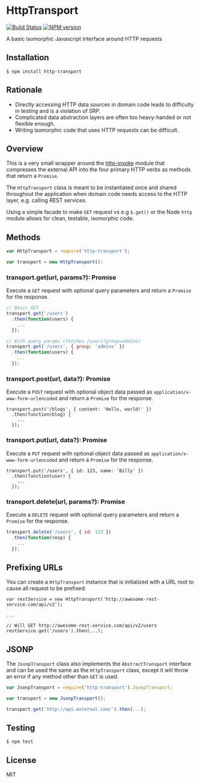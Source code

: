 # HttpTransport

[![Build Status](https://travis-ci.org/bvalosek/http-transport.png?branch=master)](https://travis-ci.org/bvalosek/http-transport)
[![NPM version](https://badge.fury.io/js/http-transport.png)](http://badge.fury.io/js/http-transport)

A basic isomorphic Javascript interface around HTTP requests

## Installation

```
$ npm install http-transport
```

## Rationale

* Directly accessing HTTP data sources in domain code leads to difficulty in
  testing and is a violation of SRP.
* Complicated data abstraction layers are often too heavy-handed or not
  flexible enough.
* Writing isomorphic code that uses HTTP requests can be difficult.

## Overview

This is a very small wrapper around the
[http-invoke](https://github.com/jakutis/httpinvoke) module that compresses the
external API into the four primary HTTP verbs as methods that return a
`Promise`.

The `HttpTransport` class is meant to be instantiated once and shared
throughout the application when domain code needs access to the HTTP layer,
e.g. calling REST services.

Using a simple facade to make `GET` request vs e.g `$.get()` or the Node `http`
module allows for clean, testable, isomorphic code.

## Methods

```javascript
var HttpTransport = require('http-transport');

var transport = new HttpTransport();
```

### transport.get(url, params?): Promise

Execute a `GET` request with optional query parameters and return a `Promise` for
the response.

```javascript
// Basic GET
transport.get('/users')
  .then(function(users) {
    ...
  });

// With query params (fetches /users?group=admins)
transport.get('/users', { group: 'admins' })
  .then(function(users) {
    ...
  });
```

### transport.post(url, data?): Promise

Execute a `POST` request with optional object data passed as
`application/x-www-form-urlencoded` and return a `Promise` for the response.

```
transport.post('/blogs', { content: 'Hello, world!' })
  .then(function(blog) {
    ...
  });
```

### transport.put(url, data?): Promise

Execute a `PUT` request with optional object data passed as
`application/x-www-form-urlencoded` and return a `Promise` for the response.

```
transport.put('/users', { id: 123, name: 'Billy' })
  .then(function(user) {
    ...
  });
```

### transport.delete(url, params?): Promise

Execute a `DELETE` request with optional query parameters and return a `Promise` for
the response.

```javascript
transport.delete('/users', { id: 123 })
  .then(function(resp) {
    ...
  });
```

## Prefixing URLs

You can create a `HttpTransport` instance that is initialized with a URL root
to cause all request to be prefixed:

```
var restService = new HttpTransport('http://awesome-rest-service.com/api/v2');

...

// Will GET http://awesome-rest-service.com/api/v2/users
restService.get('/users').then(...);
```

## JSONP

The `JsonpTransport` class also implements the `AbstractTransport` interface
and can be used the same as the `HttpTransport` class, except it will throw an
error if any method other than `GET` is used.

```javascript
var JsonpTransport = require('http-transport').JsonpTransport;

var transport = new JsonpTransport();

transport.get('http://api.external.com/').then(...);
```

## Testing

```
$ npm test
```

## License

MIT
